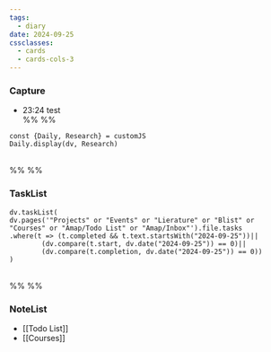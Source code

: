 ```yaml
---
tags:
  - diary
date: 2024-09-25
cssclasses:
  - cards
  - cards-cols-3
---
```

### Capture    

- 23:24 test
<br>%% %%
```dataviewjs
const {Daily, Research} = customJS
Daily.display(dv, Research)
```
<br>%% %%
### TaskList 
```dataviewjs
dv.taskList(
dv.pages('"Projects" or "Events" or "Lierature" or "Blist" or "Courses" or "Amap/Todo List" or "Amap/Inbox"').file.tasks
.where(t => (t.completed && t.text.startsWith("2024-09-25"))||
		(dv.compare(t.start, dv.date("2024-09-25")) == 0)||
		(dv.compare(t.completion, dv.date("2024-09-25")) == 0))
)
```
<br>%% %%
### NoteList
- [[Todo List]]
- [[Courses]]

